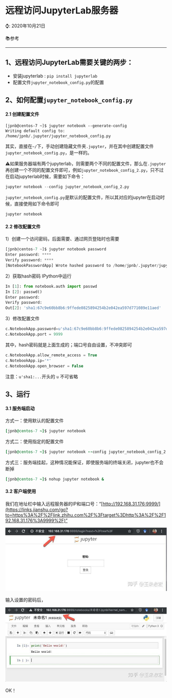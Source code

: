 # 远程访问JupyterLab服务器

⌚️: 2020年10月21日

📚参考

---

## 1、远程访问JupyterLab需要关键的两步：

- 安装jupyterlab : `pip install jupyterlab`
- 配置文件`jupyter_notebook_config.py`的配置

## 2、如何配置`jupyter_notebook_config.py`

#### 2.1 创建配置文件

```tsx
[jpnb@centos-7 ~]$ jupyter notebook --generate-config
Writing default config to: /home/jpnb/.jupyter/jupyter_notebook_config.py
```

其实，直接在`~/`下，手动创建隐藏文件夹`.jupyter`，并在其中创建配置文件`jupyter_notebook_config.py`，是一样的。

⚠️如果服务器端有两个jupyterlab，则需要两个不同的配置文件，那么在`.jupyter`再创建一个不同的配置文件即可，例如`jupyter_notebook_config_2.py`，只不过在启动jupyterlab时候，需要如下命令：

```python
jupyter notebook --config jupyter_notebook_config_2.py
```

`jupyter_notebook_config.py`是默认的配置文件，所以其对应的jupyter在启动时候，直接使用如下命令即可

```python
jupyter notebook
```

#### 2.2 修改配置文件

1）创建一个访问密码，后面需要、通过网页登陆时也需要

```python
[jpnb@centos-7 ~]$ jupyter notebook password
Enter password: ****
Verify password: ****
[NotebookPasswordApp] Wrote hashed password to /home/jpnb/.jupyter/jupyter_notebook_config.json
```

2）获取hash密码
IPython中运行

```python
In [1]: from notebook.auth import passwd
In [2]: passwd()
Enter password:
Verify password:
Out[2]: 'sha1:67c9e60bb8b6:9ffede0825894254b2e042ea597d771089e11aed'
```

3）修改配置文件

```python
c.NotebookApp.password=u'sha1:67c9e60bb8b6:9ffede0825894254b2e042ea597d771089e11aed'
c.NotebookApp.port = 9999
```

其中，hash密码就是上面生成的；端口号自由设置，不冲突即可

```php
c.NotebookApp.allow_remote_access = True
c.NotebookApp.ip='*'
c.NotebookApp.open_browser = False
```

注意：`u'sha1:...`开头的 `u` 不可省略

## 3、运行

#### 3.1 服务端启动

方式一：使用默认的配置文件

```ruby
[jpnb@centos-7 ~]$ jupyter notebook 
```

方式二：使用指定的配置文件

```ruby
[jpnb@centos-7 ~]$ jupyter notebook --config jupyter_notebook_config_2.py
```

方式三：服务端挂起，这种情况能保证，即使服务端的终端关闭，jupyter也不会断掉

```ruby
[jpnb@centos-7 ~]$ nohup jupyter notebook &
```

#### 3.2 客户端使用

我们在地址栏中输入远程服务器的IP和端口号：“[http://192.168.31.176:9999/](https://links.jianshu.com/go?to=https%3A%2F%2Flink.zhihu.com%2F%3Ftarget%3Dhttp%3A%2F%2F192.168.31.176%3A9999%2F)”

![img](imgs/752.png)

输入设置的密码后，

![img](imgs/794.png)

OK！